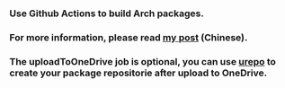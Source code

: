 ### Use Github Actions to build Arch packages.
### For more information, please read [my post](https://viflythink.com/Use_GitHubActions_to_build_AUR/) (Chinese).

### The uploadToOneDrive job is optional, you can use [urepo](https://github.com/vifly/urepo) to create your package repositorie after upload to OneDrive.
